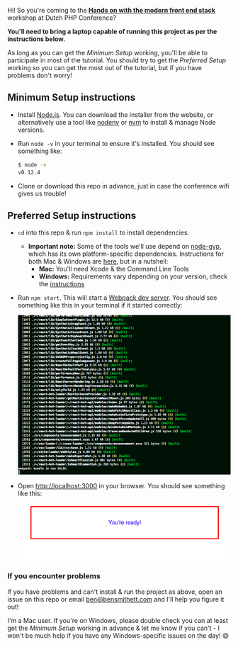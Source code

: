 Hi! So you're coming to the [**Hands on with the modern front end stack**](http://www.phpconference.nl/schedule#tutorial-day/hands-modern-front-end-stack) workshop at Dutch PHP Conference?

**You'll need to bring a laptop capable of running this project as per the instructions below.** 

As long as you can get the *Minimum Setup* working, you'll be able to participate in most of the tutorial. You should try to get the *Preferred Setup* working so you can get the most out of the tutorial, but if you have problems don't worry!

## Minimum Setup instructions

- Install [Node.js](https://nodejs.org/). You can download the installer from the website, or alternatively use a tool like [nodenv](https://github.com/wfarr/nodenv) or [nvm](https://github.com/creationix/nvm) to install & manage Node versions. 
- Run `node -v` in your terminal to ensure it's installed. You should see something like:
  
  ```bash
  $ node -v
  v0.12.4
  ```
- Clone or download this repo in advance, just in case the conference wifi gives us trouble!

## Preferred Setup instructions

- `cd` into this repo & run `npm install` to install dependencies.
  - **Important note:** Some of the tools we'll use depend on [node-gyp](https://github.com/TooTallNate/node-gyp), which has its own platform-specific dependencies. Instructions for both Mac & Windows are [here](https://github.com/TooTallNate/node-gyp#installation), but in a nutshell:
    - **Mac:** You'll need Xcode & the Command Line Tools
    - **Windows:** Requirements vary depending on your version, check the [instructions](https://github.com/TooTallNate/node-gyp#installation)
- Run `npm start`. This will start a [Webpack dev server](http://webpack.github.io/docs/webpack-dev-server.html). You should see something like this in your terminal if it started correctly:

  ![terminal](doc/server-screenshot.png)

- Open [http://localhost:3000](http://localhost:3000) in your browser. You should see something like this:

  ![browser](doc/browser-screenshot.png)

### If you encounter problems

If you have problems and can't install & run the project as above, open an issue on this repo or email ben@bensmithett.com and I'll help you figure it out!

I'm a Mac user. If you're on Windows, please double check you can at least get the *Minimum Setup* working in advance & let me know if you can't - I won't be much help if you have any Windows-specific issues on the day! :smile: 

